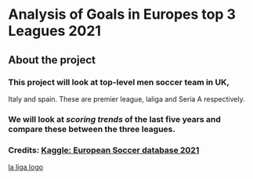 # Analysis of Goals in Europes top 3 Leagues 2021
## About the project
### This project will look at top-level men soccer team in UK,
Italy and spain. These are premier league, laliga and Seria A respectively.
### We will look at *scoring trends* of the last **five years** and compare these between the three leagues.
### Credits: [Kaggle: European Soccer database 2021](https://www.kaggle.com/datasets/hugomathien/soccer)
[la liga logo](https://assets.laliga.com/assets/logos/laliga-v/laliga-v-300x300.jpg)

